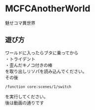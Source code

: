 # MCFCAnotherWorld
魅せコマ異世界

## 遊び方
ワールドに入ったらブタに乗ってから  
・トライデント  
・歪んだキノコ付きの棒  
を取り出しリソパを読み込んでください。  
その後
  ```
  /function core:scenes/1/switch
  ```
を実行してください。  
後は動画の通りです
